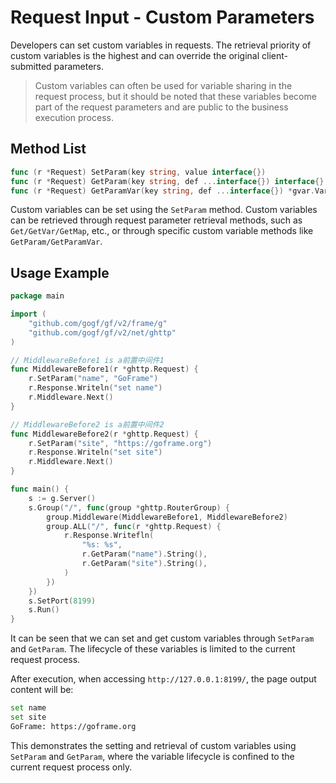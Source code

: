 # Request Input - Custom Parameters

Developers can set custom variables in requests. The retrieval priority of custom variables is the highest and can override the original client-submitted parameters.

> Custom variables can often be used for variable sharing in the request process, but it should be noted that these variables become part of the request parameters and are public to the business execution process.

## Method List

```go
func (r *Request) SetParam(key string, value interface{})
func (r *Request) GetParam(key string, def ...interface{}) interface{}
func (r *Request) GetParamVar(key string, def ...interface{}) *gvar.Var
```

Custom variables can be set using the `SetParam` method. Custom variables can be retrieved through request parameter retrieval methods, such as `Get/GetVar/GetMap`, etc., or through specific custom variable methods like `GetParam/GetParamVar`.

## Usage Example

```go
package main

import (
    "github.com/gogf/gf/v2/frame/g"
    "github.com/gogf/gf/v2/net/ghttp"
)

// MiddlewareBefore1 is a前置中间件1
func MiddlewareBefore1(r *ghttp.Request) {
    r.SetParam("name", "GoFrame")
    r.Response.Writeln("set name")
    r.Middleware.Next()
}

// MiddlewareBefore2 is a前置中间件2
func MiddlewareBefore2(r *ghttp.Request) {
    r.SetParam("site", "https://goframe.org")
    r.Response.Writeln("set site")
    r.Middleware.Next()
}

func main() {
    s := g.Server()
    s.Group("/", func(group *ghttp.RouterGroup) {
        group.Middleware(MiddlewareBefore1, MiddlewareBefore2)
        group.ALL("/", func(r *ghttp.Request) {
            r.Response.Writefln(
                "%s: %s",
                r.GetParam("name").String(),
                r.GetParam("site").String(),
            )
        })
    })
    s.SetPort(8199)
    s.Run()
}
```

It can be seen that we can set and get custom variables through `SetParam` and `GetParam`. The lifecycle of these variables is limited to the current request process.

After execution, when accessing `http://127.0.0.1:8199/`, the page output content will be:

```bash
set name
set site
GoFrame: https://goframe.org
```

This demonstrates the setting and retrieval of custom variables using `SetParam` and `GetParam`, where the variable lifecycle is confined to the current request process only.
